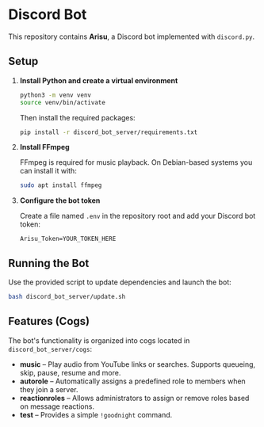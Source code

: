 # Discord Bot

This repository contains **Arisu**, a Discord bot implemented with `discord.py`.

## Setup

1. **Install Python and create a virtual environment**

   ```bash
   python3 -m venv venv
   source venv/bin/activate
   ```

   Then install the required packages:

   ```bash
   pip install -r discord_bot_server/requirements.txt
   ```

2. **Install FFmpeg**

   FFmpeg is required for music playback. On Debian-based systems you can install it with:

   ```bash
   sudo apt install ffmpeg
   ```

3. **Configure the bot token**

   Create a file named `.env` in the repository root and add your Discord bot token:

   ```env
   Arisu_Token=YOUR_TOKEN_HERE
   ```

## Running the Bot

Use the provided script to update dependencies and launch the bot:

```bash
bash discord_bot_server/update.sh
```

## Features (Cogs)

The bot's functionality is organized into cogs located in `discord_bot_server/cogs`:

- **music** – Play audio from YouTube links or searches. Supports queueing, skip, pause, resume and more.
- **autorole** – Automatically assigns a predefined role to members when they join a server.
- **reactionroles** – Allows administrators to assign or remove roles based on message reactions.
- **test** – Provides a simple `!goodnight` command.


